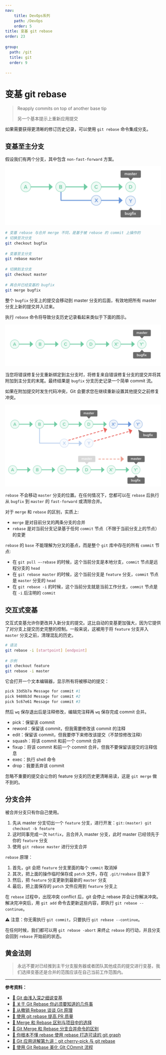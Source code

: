 ```yaml
---
nav:
    title: DevOps系列
    path: /DevOps
    order: 5
title: 变基 git rebase
order: 23

group:
  path: /git
  title: git
  order: 9
  
---
```


# 变基 git rebase

> Reapply commits on top of another base tip
>
> 另一个基本提示上重新应用提交

如果需要获得更清晰的修订历史记录，可以使用 `git rebase` 命令集成分支。

## 变基至主分支

假设我们有两个分支，其中包含 `non-fast-forward` 方案。

![image-20240824011505925](./assets/image-20240824011505925.png)

```bash
# 变基 rebase 与合并 merge 不同，是基于被 rebase 的 commit 上操作的
# 切换至次分支
git checkout bugfix

# 变基至主分支
git rebase master

# 切换到主分支
git checkout master

# 再合并已经变基的 bugfix
git merge bugfix
```

整个 `bugfix` 分支上的提交会移动到 master 分支的后面，有效地把所有 master 分支上新的提交并入过来。

执行 `rebase` 命令将导致分支历史记录看起来类似于下面的图示。

![image-20240824011523519](./assets/image-20240824011523519.png)

当您将错误修复分支重新绑定到主分支时，将修复来自错误修复分支的提交并将其附加到主分支的末尾。最终结果是 `bugfix` 分支历史记录一个简单 commit 流。

如果在附加提交时发生代码冲突，Git 会要求您在继续重新设置其他提交之前修复冲突。

![image-20240824011552229](./assets/image-20240824011552229.png)

`rebase` 不会移动 `master` 分支的位置。在任何情况下，您都可以在 `rebase` 后执行从 `bugfix` 到 `master` 的 `fast-forward` 或清除合并。

对于 `merge` 和 `rebase` 的区别，实质上:

- `merge` 是对目前分叉的两条分支的合并
- `rebase` 是对当前分支记录基于任何 `commit` 节点（不限于当前分支上的节点）的变更

`rebase` 的 `base` 不能理解为分叉的基点，而是整个 `git` 库中存在的所有 `commit` 节点:

- 在 `git pull —-rebase` 的时候，这个当前分支是本地分支，`commit` 节点是远程分支的 `head`
- 在 `git rebase master` 的时候，这个当前分支是 `feature` 分支，`commit` 节点是 `master` 分支的 `head`
- 在 `git rebase -i` 的时候，这个当前分支就是当前工作分支，`commit` 节点是在 `-i` 后注明的 `commit`

## 交互式变基

交互式变基允许你更改并入新分支的提交。这比自动的变基更加强大，因为它提供了对分支上提交历史完整的控制。一般来说，这被用于将 `feature` 分支并入 `master` 分支之前，清理混乱的历史。

```bash
# 语法
git rebase -i [startpoint] [endpoint]

# 示例
git checkout feature
git rebase -i master
```

它会打开一个文本编辑器，显示所有将被移动的提交：

```bash
pick 33d5b7a Message for commit #1
pick 9480b3d Message for commit #2
pick 5c67e61 Message for commit #3
```

然后 `wq` 保存退出后是注释修改，编辑完注释再 `wq` 保存完成 commit 合并。

- pick：保留该 commit
- reword：保留该 commit，但我需要修改该 commit 的注释
- edit：保留该 commit，但我要停下来修改该提交（不禁惊修改注释）
- squash：将该 commit 和前一个 commit 合并
- fixup：将该 commit 和前一个 commit 合并，但我不要保留该提交的注释信息
- exec：执行 shell 命令
- drop：我要丢弃该 commit

忽略不重要的提交会让你的 feature 分支的历史更清晰易读，这是 `git merge` 做不到的。

## 分支合并

被合并分支只有你自己使用。

1. 先从 master 分支切出一个 `feature` 分支，进行开发：`git:(master) git checkout -b feature`
2. 这时同事完成一次 `hotfix`，且合并入 master 分支，此时 master 已经领先于你的 `feature` 分支
3. 使用 `git rebase master` 进行分支合并

`rebase` 原理：

1. 首先，git 会把 `feature` 分支里面的每个 `commit` 取消掉
2. 其次，把上面的操作临时保存成 `patch` 文件，存在 `.git/reabase` 目录下
3. 然后，把 `feature` 分支更新到最新的 `master` 分支
4. 最后，把上面保存的 `patch` 文件应用到 `feature` 分支上

在 `rebase` 过程中，出现冲突 conflict 后，git 会停止 rebase 并会让你解决冲突。解决完冲突后，用 `git add` 命令去更新这些内容，即执行 `git rebase --continue`。

⚠️ 注意：你无需执行 `git commit`，只要执行 `git rebase --continue`。

在任何时候，我们都可以用 `git rebase -abort` 来终止 `rebase` 的行动，并且分支会回到 `rebase` 开始前的状态。

## 黄金法则

> 永远不要对已经推到主干分支服务器或者团队其他成员的提交进行变基，我们选择变基还是合并的范围应该在自己当前工作范围内。

---

**参考资料：**

- [📝 Git 由浅入深之细说变基](https://juejin.im/post/58f97793a22b9d00658b15b6)
- [📝 关于 Git Rebase 你必须要知道的几件事](https://juejin.im/post/5ed47d006fb9a047da363b62)
- [📝 从撤销 Rebase 谈谈 Git 原理](https://juejin.im/post/5a65ac67f265da3e330473f7)
- [📝 使用 git rebase 提高 PR 质量](https://juejin.im/post/6844903497645686797)
- [📝 Merge 和 Rebase 区别与项目中的选择](https://juejin.im/post/5e3d78d1f265da575632453e)
- [📝 Git Merge 和 Rebase 分支合并命令的区别](https://juejin.im/post/5af26c4d5188256728605809)
- [📝 你根本不懂 rebase 使用 rebase 打造可读的 git graph](https://juejin.im/post/5cb20c45e51d456e2e656d11)
- [📝 Git 应用详解第九讲：git cherry-pick 与 git rebase](https://juejin.im/post/5e9d21f26fb9a03c4e648412)
- [📝 使用 Git Rebase 美化 GIt COmmit 流程](https://juejin.im/entry/59e5d7b051882521ae145b91/detail)
